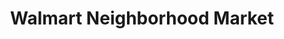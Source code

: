 ---
title: "Walmart Neighborhood Market"
url: /hudson/walmart-neighborhood-market/
shop: supermarket
---
